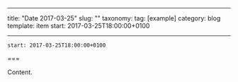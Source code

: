 
---
title: "Date 2017-03-25"
slug: ""
taxonomy:
tag: [example]
category: blog
template: item
start: 2017-03-25T18:00:00+0100

---

``start: 2017-03-25T18:00:00+0100``

===

Content.
